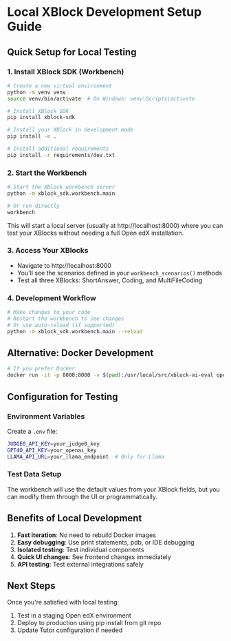 # Local XBlock Development Setup Guide

## Quick Setup for Local Testing

### 1. Install XBlock SDK (Workbench)
```bash
# Create a new virtual environment
python -m venv venv
source venv/bin/activate  # On Windows: venv\Scripts\activate

# Install XBlock SDK
pip install xblock-sdk

# Install your XBlock in development mode
pip install -e .

# Install additional requirements
pip install -r requirements/dev.txt
```

### 2. Start the Workbench
```bash
# Start the XBlock workbench server
python -m xblock_sdk.workbench.main

# Or run directly
workbench
```

This will start a local server (usually at http://localhost:8000) where you can test your XBlocks without needing a full Open edX installation.

### 3. Access Your XBlocks
- Navigate to http://localhost:8000
- You'll see the scenarios defined in your `workbench_scenarios()` methods
- Test all three XBlocks: ShortAnswer, Coding, and MultiFileCoding

### 4. Development Workflow
```bash
# Make changes to your code
# Restart the workbench to see changes
# Or use auto-reload (if supported)
python -m xblock_sdk.workbench.main --reload
```

## Alternative: Docker Development
```bash
# If you prefer Docker
docker run -it -p 8000:8000 -v $(pwd):/usr/local/src/xblock-ai-eval openedx/xblock-sdk
```

## Configuration for Testing

### Environment Variables
Create a `.env` file:
```bash
JUDGE0_API_KEY=your_judge0_key
GPT4O_API_KEY=your_openai_key
LLAMA_API_URL=your_llama_endpoint  # Only for Llama
```

### Test Data Setup
The workbench will use the default values from your XBlock fields, but you can modify them through the UI or programmatically.

## Benefits of Local Development
1. **Fast iteration**: No need to rebuild Docker images
2. **Easy debugging**: Use print statements, pdb, or IDE debugging
3. **Isolated testing**: Test individual components
4. **Quick UI changes**: See frontend changes immediately
5. **API testing**: Test external integrations safely

## Next Steps
Once you're satisfied with local testing:
1. Test in a staging Open edX environment
2. Deploy to production using pip install from git repo
3. Update Tutor configuration if needed
